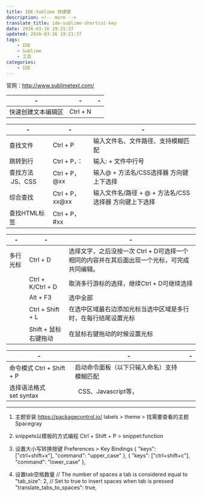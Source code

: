 ```yaml
---
title: IDE-Sublime 快捷键
description: <!-- more -->
translate_title: ide-sublime-shortcut-key
date: 2016-03-16 19:21:37
updated: 2016-03-16 19:21:37
tags:
    - IDE
    - Sublime
    - 工具
categories:
    - IDE
---
```


官网：http://www.sublimetext.com/

|-|-|-|
|---|---|---|
|快速创建文本编辑区| Ctrl + N ||

|-|-|-|
|---|---|---|
|查找文件| Ctrl + P| 输入文件名、文件路径、支持模糊匹配|
|跳转到行| Ctrl + P，：| 输入: + 文件中行号|
|查找方法  JS、CSS| Ctrl + P，@xx| 输入@ + 方法名/CSS选择器 方向键上下选择|
|综合查找| Ctrl + P，xx@xx| 输入文件名/路径 + @ + 方法名/CSS选择器 方向键上下选择|
|查找HTML标签| Ctrl + P，#xx| |


|-|-|-|
|---|---|---|
|多行光标| Ctrl + D| 选择文字，之后没按一次 Ctrl + D可选择一个相同的内容并在其后面出现一个光标，可完成共同编辑。|
| |Ctrl + K/Ctrl + D| 取消多行游标的选择，继续Ctrl + D可继续选择
| |Alt + F3| 选中全部
| |Ctrl + Shift + L| 在选中区域最右边添加光标当选中区域是多行时，在每行结尾设置光标
| |Shift + 鼠标右键拖动| 在鼠标右键拖动的时候设置光标


|-|-|-|
|---|---|---|
|命令模式 Ctrl + Shift + P| 启动命令面板（以下只输入命名）支持模糊匹配|
|选择语法格式 set syntax|  CSS、Javascript等，|
  



---------------------------------------------------------------------------------------------------------------------
1. 主题安装
https://packagecontrol.io/
labels > theme > 找需要查看的主题 Spacegray

2. snippets以模板的方式编程
Ctrl + Shift + P > snippet:function

3. 设置大小写转换按键
Preferences > Key Bindings
    { "keys": ["ctrl+shift+x"], "command": "upper_case" },
    { "keys": ["ctrl+shift+c"], "command": "lower_case" },

4. 设置tab空格数量
  // The number of spaces a tab is considered equal to
  "tab_size": 2,
  // Set to true to insert spaces when tab is pressed
  "translate_tabs_to_spaces": true,





